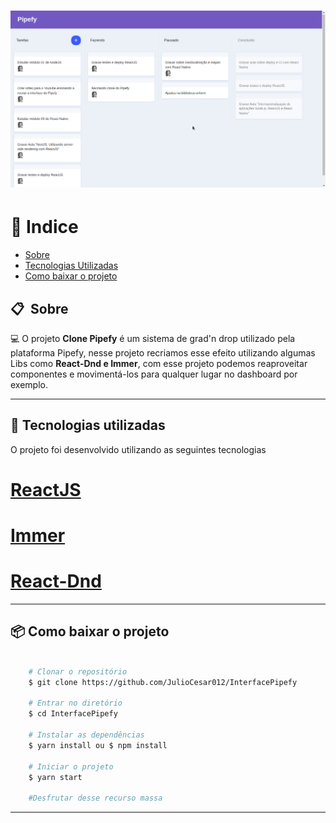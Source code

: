 <h1 align="center">
    <img src="/PipefyInterface.png">
</h1>

# 📄 Indice

- [Sobre](#-sobre)
- [Tecnologias Utilizadas](#-tecnologias-utilizadas)
- [Como baixar o projeto](#-como-baixar-o-projeto)

## 📋&nbsp; Sobre

💻 O projeto **Clone Pipefy** é um sistema de grad'n drop utilizado pela plataforma Pipefy, nesse projeto recriamos esse efeito utilizando algumas Libs como **React-Dnd e Immer**, com esse projeto podemos reaproveitar componentes e movimentá-los para qualquer lugar no dashboard por exemplo.

---

## 🚀 Tecnologias utilizadas

O projeto foi desenvolvido utilizando as seguintes tecnologias

# [ReactJS](https://reactjs.org)
# [Immer](https://github.com/immerjs/immer)
# [React-Dnd](https://github.com/react-dnd/react-dnd)

---

## 📦 Como baixar o projeto

```bash

    # Clonar o repositório
    $ git clone https://github.com/JulioCesar012/InterfacePipefy

    # Entrar no diretório
    $ cd InterfacePipefy

    # Instalar as dependências
    $ yarn install ou $ npm install

    # Iniciar o projeto
    $ yarn start
    
    #Desfrutar desse recurso massa
```

---

